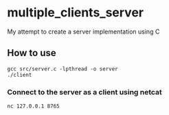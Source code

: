 # multiple_clients_server
My attempt to create a server implementation using C

## How to use
```
gcc src/server.c -lpthread -o server
./client
```
### Connect to the server as a client using netcat
```
nc 127.0.0.1 8765
```
